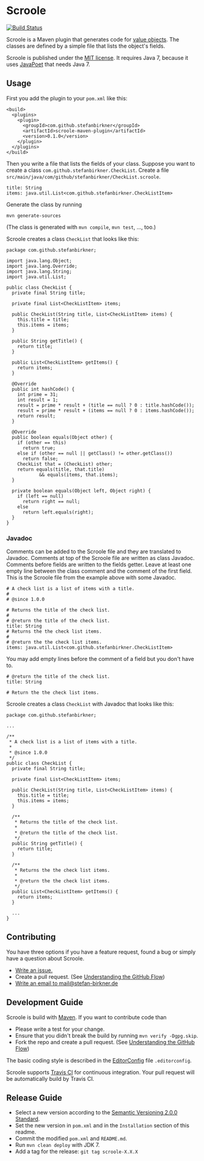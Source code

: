 # Scroole

[![Build Status](https://travis-ci.org/stefanbirkner/scroole.svg?branch=master)](https://travis-ci.org/stefanbirkner/scroole)

Scroole is a Maven plugin that generates code for
[value objects](http://martinfowler.com/bliki/ValueObject.html). The
classes are defined by a simple file that lists the object's fields.

Scroole is published under the
[MIT license](http://opensource.org/licenses/MIT). It requires Java 7,
because it uses [JavaPoet](https://github.com/square/javapoet) that
needs Java 7.


## Usage

First you add the plugin to your `pom.xml` like this:

    <build>
      <plugins>
        <plugin>
          <groupId>com.github.stefanbirkner</groupId>
          <artifactId>scroole-maven-plugin</artifactId>
          <version>0.1.0</version>
        </plugin>
      </plugins>
    </build>

Then you write a file that lists the fields of your class. Suppose you
want to create a class `com.github.stefanbirkner.CheckList`. Create a
file `src/main/java/com/github/stefanbirkner/CheckList.scroole`.

    title: String
    items: java.util.List<com.github.stefanbirkner.CheckListItem>

Generate the class by running

    mvn generate-sources

(The class is generated with `mvn compile`, `mvn test`, ..., too.)

Scroole creates a class `CheckList` that looks like this:

    package com.github.stefanbirkner;

    import java.lang.Object;
    import java.lang.Override;
    import java.lang.String;
    import java.util.List;

    public class CheckList {
      private final String title;

      private final List<CheckListItem> items;

      public CheckList(String title, List<CheckListItem> items) {
        this.title = title;
        this.items = items;
      }

      public String getTitle() {
        return title;
      }

      public List<CheckListItem> getItems() {
        return items;
      }

      @Override
      public int hashCode() {
        int prime = 31;
        int result = 1;
        result = prime * result + (title == null ? 0 : title.hashCode());
        result = prime * result + (items == null ? 0 : items.hashCode());
        return result;
      }

      @Override
      public boolean equals(Object other) {
        if (other == this)
          return true;
        else if (other == null || getClass() != other.getClass())
          return false;
        CheckList that = (CheckList) other;
        return equals(title, that.title)
                && equals(items, that.items);
      }

      private boolean equals(Object left, Object right) {
        if (left == null)
          return right == null;
        else
          return left.equals(right);
      }
    }

### Javadoc

Comments can be added to the Scroole file and they are translated to Javadoc.
Comments at top of the Scroole file are written as class Javadoc. Comments
before fields are written to the fields getter. Leave at least one empty line
between the class comment and the comment of the first field. This is the
Scroole file from the example above with some Javadoc.

    # A check list is a list of items with a title.
    #
    # @since 1.0.0

    # Returns the title of the check list.
    #
    # @return the title of the check list.
    title: String
    # Returns the the check list items.
    #
    # @return the the check list items.
    items: java.util.List<com.github.stefanbirkner.CheckListItem>

You may add empty lines before the comment of a field but you don't have
to.

    # @return the title of the check list.
    title: String

    # Return the the check list items.


Scroole creates a class `CheckList` with Javadoc that looks like this:

    package com.github.stefanbirkner;

    ...

    /**
     * A check list is a list of items with a title.
     *
     * @since 1.0.0
     */
    public class CheckList {
      private final String title;

      private final List<CheckListItem> items;

      public CheckList(String title, List<CheckListItem> items) {
        this.title = title;
        this.items = items;
      }

      /**
       * Returns the title of the check list.
       *
       * @return the title of the check list.
       */
      public String getTitle() {
        return title;
      }

      /**
       * Returns the the check list items.
       *
       * @return the the check list items.
       */
      public List<CheckListItem> getItems() {
        return items;
      }

      ...
    }

## Contributing

You have three options if you have a feature request, found a bug or
simply have a question about Scroole.

* [Write an issue.](https://github.com/stefanbirkner/scroole/issues/new)
* Create a pull request. (See [Understanding the GitHub Flow](https://guides.github.com/introduction/flow/index.html))
* [Write an email to mail@stefan-birkner.de](mailto:mail@stefan-birkner.de)


## Development Guide

Scroole is build with [Maven](http://maven.apache.org/). If you want to
contribute code than

* Please write a test for your change.
* Ensure that you didn't break the build by running `mvn verify -Dgpg.skip`.
* Fork the repo and create a pull request. (See [Understanding the GitHub Flow](https://guides.github.com/introduction/flow/index.html))

The basic coding style is described in the
[EditorConfig](http://editorconfig.org/) file `.editorconfig`.

Scroole supports [Travis CI](https://travis-ci.org/) for continuous
integration. Your pull request will be automatically build by Travis
CI.


## Release Guide

* Select a new version according to the
  [Semantic Versioning 2.0.0 Standard](http://semver.org/).
* Set the new version in `pom.xml` and in the `Installation` section of
  this readme.
* Commit the modified `pom.xml` and `README.md`.
* Run `mvn clean deploy` with JDK 7.
* Add a tag for the release: `git tag scroole-X.X.X`
